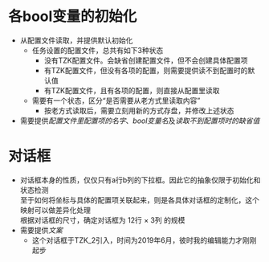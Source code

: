 # 各bool变量的初始化
+ 从配置文件读取，并提供默认初始化
	+ 任务设置的配置文件，总共有如下3种状态
		+ 没有TZK配置文件。会缺省创建配置文件，但不会创建具体配置项
		+ 有TZK配置文件，但没有各项的配置，则需要提供读不到配置时的默认值
		+ 有TZK配置文件，且有各项的配置，则直接从配置里读取
	+ 需要有一个状态，区分“是否需要从老方式里读取内容”
		+ 按老方式读取后，需要立刻用新的方式存盘，并修改上述状态
+ 需要提供*配置文件里配置项的名字*、*bool变量名*及*读取不到配置项时的缺省值*
# 对话框
+ 对话框本身的性质，仅仅只有a行b列的下拉框。因此它的抽象仅限于初始化和状态检测  
  至于如何将坐标与具体的配置项关联起来，则是各具体对话框的定制化，这个映射可以做差异化处理  
  根据对话框的尺寸，确定对话框为 12行 × 3列 的规模  
+ 需要提供*文案*
	+ 这个对话框于TZK_2引入，时间为2019年6月，彼时我的编辑能力才刚刚起步